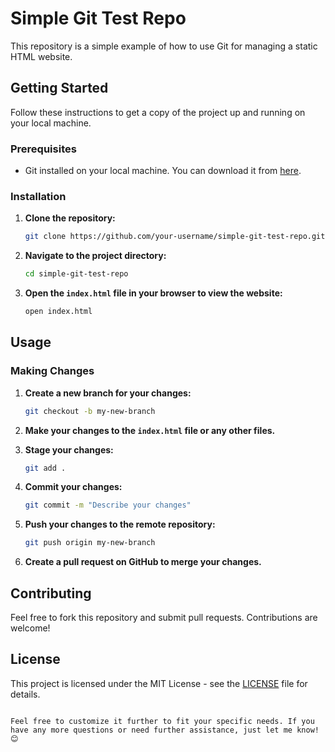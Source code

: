 # Simple Git Test Repo

This repository is a simple example of how to use Git for managing a static HTML website.

## Getting Started

Follow these instructions to get a copy of the project up and running on your local machine.

### Prerequisites

- Git installed on your local machine. You can download it from [here](https://git-scm.com/).

### Installation

1. **Clone the repository:**

   ```sh
   git clone https://github.com/your-username/simple-git-test-repo.git
   ```

2. **Navigate to the project directory:**

   ```sh
   cd simple-git-test-repo
   ```

3. **Open the `index.html` file in your browser to view the website:**

   ```sh
   open index.html
   ```

## Usage

### Making Changes

1. **Create a new branch for your changes:**

   ```sh
   git checkout -b my-new-branch
   ```

2. **Make your changes to the `index.html` file or any other files.**

3. **Stage your changes:**

   ```sh
   git add .
   ```

4. **Commit your changes:**

   ```sh
   git commit -m "Describe your changes"
   ```

5. **Push your changes to the remote repository:**

   ```sh
   git push origin my-new-branch
   ```

6. **Create a pull request on GitHub to merge your changes.**

## Contributing

Feel free to fork this repository and submit pull requests. Contributions are welcome!

## License

This project is licensed under the MIT License - see the [LICENSE](LICENSE) file for details.
```

Feel free to customize it further to fit your specific needs. If you have any more questions or need further assistance, just let me know! 😊

